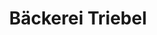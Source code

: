 ---
title: "Bäckerei Triebel"
url: /nordhausen/baeckerei-triebel-neustadtstrasse/
shop: Bäckerei
---